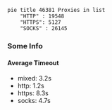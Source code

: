 
```mermaid
pie title 46381 Proxies in list
    "HTTP" : 19548
    "HTTPS": 5127
    "SOCKS" : 26145
```

### Some Info
#### Average Timeout

- mixed: 3.2s
- http: 1.2s
- https: 8.3s
- socks: 4.7s